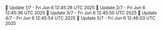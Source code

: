 📌 Update 1/7 - Fri Jun  6 12:45:28 UTC 2025
📌 Update 2/7 - Fri Jun  6 12:45:36 UTC 2025
📌 Update 3/7 - Fri Jun  6 12:45:50 UTC 2025
📌 Update 4/7 - Fri Jun  6 12:45:54 UTC 2025
📌 Update 5/7 - Fri Jun  6 12:46:03 UTC 2025
